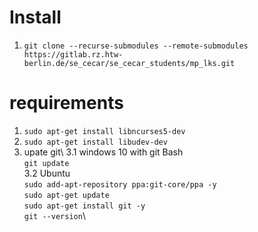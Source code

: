 # Install
1. `git clone --recurse-submodules --remote-submodules https://gitlab.rz.htw-berlin.de/se_cecar/se_cecar_students/mp_lks.git`

# requirements
1. `sudo apt-get install libncurses5-dev`
2. `sudo apt-get install libudev-dev`
3. upate git\ 
    3.1 windows 10 with git Bash\
        `git update`\
    3.2 Ubuntu\
        `sudo add-apt-repository ppa:git-core/ppa -y`\
        `sudo apt-get update`\
        `sudo apt-get install git -y`\
        `git --version`\
